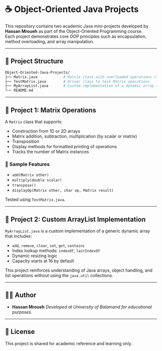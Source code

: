 # ☕ Object-Oriented Java Projects

This repository contains two academic Java mini-projects developed by **Hassan Mroueh** as part of the Object-Oriented Programming course.  
Each project demonstrates core OOP principles such as encapsulation, method overloading, and array manipulation.

---

## 📁 Project Structure

```bash
Object-Oriented-Java-Projects/
├── Matrix.java            # Matrix class with overloaded operations (+, -, *, transpose)
├── TestMatrix.java        # Driver class to test Matrix operations
├── MyArrayList.java       # Custom implementation of a dynamic array (similar to Java's ArrayList)
└── README.md
````

---

## 📘 Project 1: Matrix Operations

A `Matrix` class that supports:

* Construction from 1D or 2D arrays
* Matrix addition, subtraction, multiplication (by scalar or matrix)
* Transposition
* Display methods for formatted printing of operations
* Tracks the number of Matrix instances

### 🔎 Sample Features

* `add(Matrix other)`
* `multiply(double scalar)`
* `transpose()`
* `displayOp(Matrix other, char op, Matrix result)`

Tested using `TestMatrix.java`.

---

## 📗 Project 2: Custom ArrayList Implementation

`MyArrayList.java` is a custom implementation of a generic dynamic array that includes:

* `add`, `remove`, `clear`, `set`, `get`, `contains`
* Index lookup methods: `indexOf`, `lastIndexOf`
* Dynamic resizing logic
* Capacity starts at 16 by default

This project reinforces understanding of Java arrays, object handling, and list operations without using the `java.util` collections.

---

## 👨‍🎓 Author

* **Hassan Mroueh**
  *Developed at University of Balamand for educational purposes.*

---

## 🔖 License

This project is shared for academic reference and learning only.




